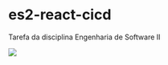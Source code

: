 # es2-react-cicd
Tarefa da disciplina Engenharia de Software II

![](https://github.com/linasdias/es2-react-cicd/workflows/main.yml/badge.svg)
